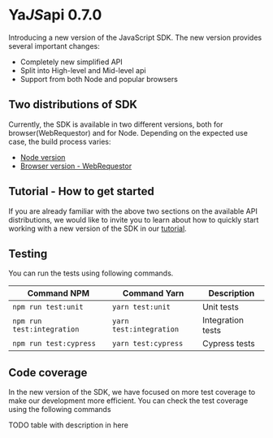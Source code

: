 # Ya*JS*api 0.7.0

Introducing a new version of the JavaScript SDK. The new version provides several important changes:
* Completely new simplified API
* Split into High-level and Mid-level api
* Support from both Node and popular browsers

## Two distributions of SDK
Currently, the SDK is available in two different versions, both for browser(WebRequestor) and for Node. Depending on the expected use case, the build process varies:
* [Node version](internal_docs/node.md)
* [Browser version - WebRequestor](internal_docs/webrequestor.md)

## Tutorial - How to get started
If you are already familiar with the above two sections on the available API distributions, we would like to invite you to learn about how to quickly start working with a new version of the SDK in our [tutorial](internal_docs/tutorial.md).

## Testing
You can run the tests using following commands.

| Command NPM                | Command Yarn            | Description       | 
|----------------------------|-------------------------|-------------------|
| `npm run test:unit`        | `yarn test:unit`        | Unit tests        |
| `npm run test:integration` | `yarn test:integration` | Integration tests |
| `npm run test:cypress`     | `yarn test:cypress`     | Cypress tests     |

## Code coverage
In the new version of the SDK, we have focused on more test coverage to make our development more efficient. You can check the test coverage using the following commands

TODO table with description in here